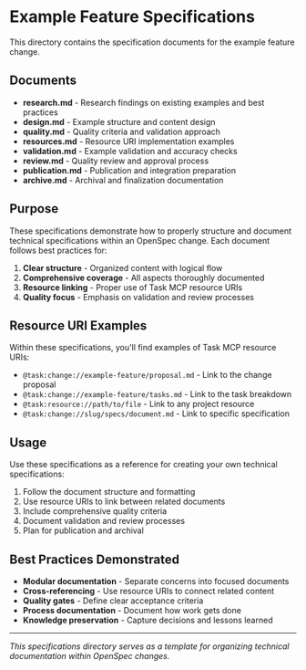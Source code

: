 # Example Feature Specifications

This directory contains the specification documents for the example feature change.

## Documents

- **research.md** - Research findings on existing examples and best practices
- **design.md** - Example structure and content design
- **quality.md** - Quality criteria and validation approach
- **resources.md** - Resource URI implementation examples
- **validation.md** - Example validation and accuracy checks
- **review.md** - Quality review and approval process
- **publication.md** - Publication and integration preparation
- **archive.md** - Archival and finalization documentation

## Purpose

These specifications demonstrate how to properly structure and document technical specifications within an OpenSpec change. Each document follows best practices for:

1. **Clear structure** - Organized content with logical flow
2. **Comprehensive coverage** - All aspects thoroughly documented
3. **Resource linking** - Proper use of Task MCP resource URIs
4. **Quality focus** - Emphasis on validation and review processes

## Resource URI Examples

Within these specifications, you'll find examples of Task MCP resource URIs:

- `@task:change://example-feature/proposal.md` - Link to the change proposal
- `@task:change://example-feature/tasks.md` - Link to the task breakdown
- `@task:resource://path/to/file` - Link to any project resource
- `@task:change://slug/specs/document.md` - Link to specific specification

## Usage

Use these specifications as a reference for creating your own technical specifications:

1. Follow the document structure and formatting
2. Use resource URIs to link between related documents
3. Include comprehensive quality criteria
4. Document validation and review processes
5. Plan for publication and archival

## Best Practices Demonstrated

- **Modular documentation** - Separate concerns into focused documents
- **Cross-referencing** - Use resource URIs to connect related content
- **Quality gates** - Define clear acceptance criteria
- **Process documentation** - Document how work gets done
- **Knowledge preservation** - Capture decisions and lessons learned

---
*This specifications directory serves as a template for organizing technical documentation within OpenSpec changes.*